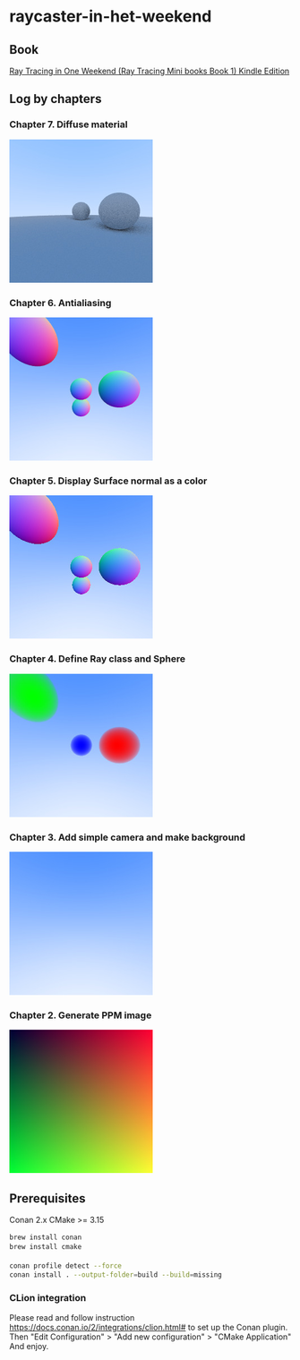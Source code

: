 # raycaster-in-het-weekend

## Book
[Ray Tracing in One Weekend (Ray Tracing Mini books Book 1) Kindle Edition](https://www.amazon.com/gp/product/B01B5AODD8/)

## Log by chapters
### Chapter 7. Diffuse material
![Chapter 6](doc/chapter7.jpg)
### Chapter 6. Antialiasing 
![Chapter 6](doc/chapter6.jpg)
### Chapter 5. Display Surface normal as a color 
![Chapter 5](doc/chapter5.jpg)
### Chapter 4. Define Ray class and Sphere
![Chapter 4](doc/chapter4.jpg)
### Chapter 3. Add simple camera and make background
![Chapter 3](doc/chapter3.jpg)
### Chapter 2. Generate PPM image
![Chapter 2](doc/chapter2.jpg)

## Prerequisites
Conan 2.x
CMake >= 3.15

```bash
brew install conan
brew install cmake

conan profile detect --force
conan install . --output-folder=build --build=missing
```

### CLion integration 
Please read and follow instruction https://docs.conan.io/2/integrations/clion.html# to set up the Conan plugin.
Then "Edit Configuration" > "Add new configuration" > "CMake Application"
And enjoy.